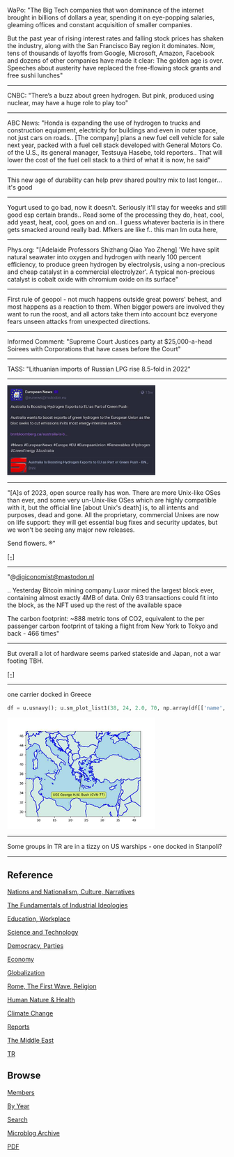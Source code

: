 
WaPo: "The Big Tech companies that won dominance of the internet
brought in billions of dollars a year, spending it on eye-popping
salaries, gleaming offices and constant acquisition of smaller
companies.

But the past year of rising interest rates and falling stock prices
has shaken the industry, along with the San Francisco Bay region it
dominates. Now, tens of thousands of layoffs from Google, Microsoft,
Amazon, Facebook and dozens of other companies have made it clear: The
golden age is over. Speeches about austerity have replaced the
free-flowing stock grants and free sushi lunches"

---

CNBC: "There’s a buzz about green hydrogen. But pink, produced using
nuclear, may have a huge role to play too"

---

ABC News: "Honda is expanding the use of hydrogen to trucks and
construction equipment, electricity for buildings and even in outer
space, not just cars on roads..  [The company] plans a new fuel cell
vehicle for sale next year, packed with a fuel cell stack developed
with General Motors Co. of the U.S., its general manager, Testsuya
Hasebe, told reporters..  That will lower the cost of the fuel cell
stack to a third of what it is now, he said"

---

This new age of durability can help prev shared poultry mix to last
longer... it's good

---

Yogurt used to go bad, now it doesn't. Seriously it'll stay for weeeks
and still good esp certain brands.. Read some of the processing they
do, heat, cool, add yeast, heat, cool, goes on and on.. I guess
whatever bacteria is in there gets smacked around really bad. Mfkers
are like f.. this man Im outa here,

---

Phys.org: "[Adelaide Professors Shizhang Qiao Yao Zheng] 'We have
split natural seawater into oxygen and hydrogen with nearly 100
percent efficiency, to produce green hydrogen by electrolysis, using a
non-precious and cheap catalyst in a commercial electrolyzer'. A
typical non-precious catalyst is cobalt oxide with chromium oxide on
its surface"

---

First rule of geopol - not much happens outside great powers' behest,
and most happens as a reaction to them. When bigger powers are
involved they want to run the roost, and all actors take them into
account bcz everyone fears unseen attacks from unexpected directions.

---

Informed Comment: "Supreme Court Justices party at $25,000-a-head
Soirees with Corporations that have cases before the Court"

---

TASS: "Lithuanian imports of Russian LPG rise 8.5-fold in 2022"

---

<img width='340' src='mbl/2023/toot_oz.jpg'/> 

---

"[A]s of 2023, open source really has won. There are more Unix-like
OSes than ever, and some very un-Unix-like OSes which are highly
compatible with it, but the official line [about Unix's death] is, to
all intents and purposes, dead and gone. All the proprietary,
commercial Unixes are now on life support: they will get essential bug
fixes and security updates, but we won't be seeing any major new
releases.

Send flowers. ®"

[[-]](https://www.theregister.com/2023/01/17/unix_is_dead/)

---

"@digiconomist@mastodon.nl

.. Yesterday Bitcoin mining company Luxor mined the largest block ever,
containing almost exactly 4MB of data. Only 63 transactions could fit
into the block, as the NFT used up the rest of the available space

The carbon footprint: ~888 metric tons of CO2, equivalent to the per
passenger carbon footprint of taking a flight from New York to Tokyo
and back - 466 times"

---

But overall a lot of hardware seems parked stateside and Japan, not a
war footing TBH.

[[-]](2019/05/usmil.html#navy)

---

one carrier docked in Greece

```python
df = u.usnavy(); u.sm_plot_list1(38, 24, 2.0, 70, np.array(df[['name','lat','lon']]))
```

<img width='340' src='mbl/2023/agean1.jpg'/> 

---

Some groups in TR are in a tizzy on US warships - one docked in Stanpoli?

---

## Reference

[Nations and Nationalism, Culture, Narratives](2013/02/nations-and-nationalism.html)

[The Fundamentals of Industrial Ideologies](2011/04/fundamentals-of-industrial-ideologies.html)

[Education, Workplace](2017/09/education-workplace.html)

[Science and Technology](2018/09/science-technology.html)

[Democracy, Parties](2016/11/democracy.html)

[Economy](2018/05/economy.html)

[Globalization](2018/09/globalization.html)

[Rome, The First Wave, Religion](2017/12/rome.html)

[Human Nature & Health](2020/07/human-nature.html)

[Climate Change](2018/12/climate.html)

[Reports](2019/05/reports.html)

[The Middle East](2019/07/middleeast.html)

[TR](../tr)

## Browse

[Members](2022/08/members.html)

[By Year](years.html)

[Search](search.html)

[Microblog Archive](mbl/index.html)

[PDF](https://drive.google.com/uc?export=view&id=1FSi-1MnqXVq_PVTEXzzflwN8-7h92N_R)

